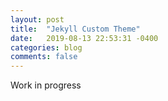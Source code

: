 ```yaml
---
layout: post
title:  "Jekyll Custom Theme"
date:   2019-08-13 22:53:31 -0400
categories: blog
comments: false
---
```

Work in progress
